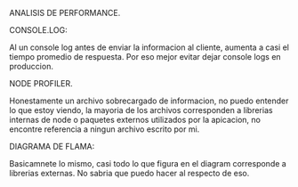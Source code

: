 ANALISIS DE PERFORMANCE.

CONSOLE.LOG:

Al un console log antes de enviar la informacion al cliente, aumenta a casi el tiempo promedio de respuesta.
Por eso mejor evitar dejar console  logs en produccion.


NODE PROFILER.

Honestamente un archivo sobrecargado de informacion, no puedo entender lo que estoy viendo, la mayoria de los archivos corresponden a librerias internas de node o paquetes externos utilizados por la apicacion, no encontre referencia a ningun archivo escrito por mi.


DIAGRAMA DE FLAMA:

Basicamnete lo mismo, casi todo lo que figura en el diagram corresponde a librerias externas. No sabria que puedo hacer al respecto de eso.